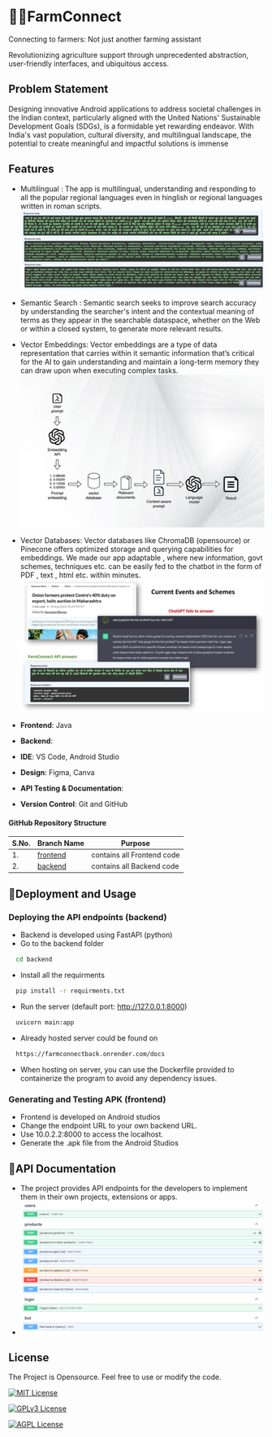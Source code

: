 # 👨‍🌾FarmConnect
Connecting to farmers: Not just another farming assistant

Revolutionizing agriculture support through unprecedented abstraction, user-friendly interfaces, and ubiquitous access.

## Problem Statement

Designing innovative Android applications to address societal challenges in the Indian context, particularly aligned with the United Nations' Sustainable Development Goals (SDGs), is a formidable yet rewarding endeavor. With India's vast population, cultural diversity, and multilingual landscape, the potential to create meaningful and impactful solutions is immense


## Features

- Multilingual : The app is multilingual, understanding and responding to all the popular regional languages even in hinglish or regional languages written in roman scripts.
![Alt text](image-1.png)
- Semantic Search : Semantic search seeks to improve search accuracy by understanding the searcher's intent and the contextual meaning of terms as they appear in the searchable dataspace, whether on the Web or within a closed system, to generate more relevant results.
- Vector Embeddings: Vector embeddings are a type of data representation that carries within it semantic information that’s critical for the AI to gain understanding and maintain a long-term memory they can draw upon when executing complex tasks.
![Alt text](image-2.png)
- Vector Databases: Vector databases like ChromaDB (opensource) or Pinecone offers optimized storage and querying capabilities for embeddings.
We made our app adaptable , where new information, govt schemes, techniques etc. can be easily fed to the chatbot in the form of PDF , text , html etc. within minutes.
![Alt text](fc1.png)

- **Frontend**: Java
- **Backend**: 
- **IDE**: VS Code, Android Studio
- **Design**: Figma, Canva
- **API Testing & Documentation**: 
- **Version Control**: Git and GitHub

#### GitHub Repository Structure


| S.No. | Branch Name                                                                  | Purpose                       |
| ----- | ---------------------------------------------------------------------------- | ----------------------------- |
| 1.    | [frontend](https://github.com/rudrakshi99/Farmer-Call-Center/tree/master)      | contains all Frontend code    |
| 2.    | [backend](https://github.com/rudrakshi99/Farmer-Call-Center/tree/backend)    | contains all Backend code     |


## 🌾Deployment and Usage
### Deploying the API endpoints (backend)
- Backend is developed using FastAPI (python)
- Go to the backend folder 
```bash
  cd backend
```
- Install all the requirments
```bash
  pip install -r requirments.txt
```
- Run the server (default port: http://127.0.0.1:8000)
```bash
  uvicorn main:app
```
- Already hosted server could be found on 
```bash
  https://farmconnectback.onrender.com/docs
```
- When hosting on server, you can use the Dockerfile provided to containerize the program to avoid any dependency issues.

### Generating and Testing APK (frontend)
- Frontend is developed on Android studios
- Change the endpoint URL to your own backend URL.
- Use 10.0.2.2:8000 to access the localhost.
- Generate the .apk file from the Android Studios


## 🐄API Documentation
- The project provides API endpoints for the developers to implement them in their own projects, extensions or apps.
- ![Alt text](image-4.png)


## License

The Project is Opensource. Feel free to use or modify the code.

[![MIT License](https://img.shields.io/badge/License-MIT-green.svg)](https://choosealicense.com/licenses/mit/)

[![GPLv3 License](https://img.shields.io/badge/License-GPL%20v3-yellow.svg)](https://opensource.org/licenses/)

[![AGPL License](https://img.shields.io/badge/license-AGPL-blue.svg)](http://www.gnu.org/licenses/agpl-3.0)




